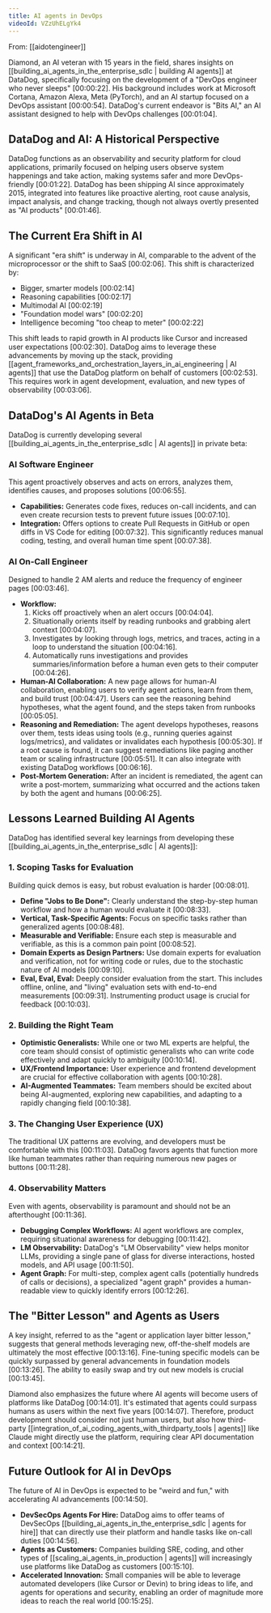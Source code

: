 ```yaml
---
title: AI agents in DevOps
videoId: VZzUhELgYk4
---
```


From: [[aidotengineer]] <br/> 

Diamond, an AI veteran with 15 years in the field, shares insights on [[building_ai_agents_in_the_enterprise_sdlc | building AI agents]] at DataDog, specifically focusing on the development of a "DevOps engineer who never sleeps" <a class="yt-timestamp" data-t="00:00:22">[00:00:22]</a>. His background includes work at Microsoft Cortana, Amazon Alexa, Meta (PyTorch), and an AI startup focused on a DevOps assistant <a class="yt-timestamp" data-t="00:00:54">[00:00:54]</a>. DataDog's current endeavor is "Bits AI," an AI assistant designed to help with DevOps challenges <a class="yt-timestamp" data-t="00:01:04">[00:01:04]</a>.

## DataDog and AI: A Historical Perspective

DataDog functions as an observability and security platform for cloud applications, primarily focused on helping users observe system happenings and take action, making systems safer and more DevOps-friendly <a class="yt-timestamp" data-t="00:01:22">[00:01:22]</a>. DataDog has been shipping AI since approximately 2015, integrated into features like proactive alerting, root cause analysis, impact analysis, and change tracking, though not always overtly presented as "AI products" <a class="yt-timestamp" data-t="00:01:46">[00:01:46]</a>.

## The Current Era Shift in AI

A significant "era shift" is underway in AI, comparable to the advent of the microprocessor or the shift to SaaS <a class="yt-timestamp" data-t="00:02:06">[00:02:06]</a>. This shift is characterized by:
*   Bigger, smarter models <a class="yt-timestamp" data-t="00:02:14">[00:02:14]</a>
*   Reasoning capabilities <a class="yt-timestamp" data-t="00:02:17">[00:02:17]</a>
*   Multimodal AI <a class="yt-timestamp" data-t="00:02:19">[00:02:19]</a>
*   "Foundation model wars" <a class="yt-timestamp" data-t="00:02:20">[00:02:20]</a>
*   Intelligence becoming "too cheap to meter" <a class="yt-timestamp" data-t="00:02:22">[00:02:22]</a>

This shift leads to rapid growth in AI products like Cursor and increased user expectations <a class="yt-timestamp" data-t="00:02:30">[00:02:30]</a>. DataDog aims to leverage these advancements by moving up the stack, providing [[agent_frameworks_and_orchestration_layers_in_ai_engineering | AI agents]] that use the DataDog platform on behalf of customers <a class="yt-timestamp" data-t="00:02:53">[00:02:53]</a>. This requires work in agent development, evaluation, and new types of observability <a class="yt-timestamp" data-t="00:03:06">[00:03:06]</a>.

## DataDog's AI Agents in Beta

DataDog is currently developing several [[building_ai_agents_in_the_enterprise_sdlc | AI agents]] in private beta:

### AI Software Engineer
This agent proactively observes and acts on errors, analyzes them, identifies causes, and proposes solutions <a class="yt-timestamp" data-t="00:06:55">[00:06:55]</a>.
*   **Capabilities:** Generates code fixes, reduces on-call incidents, and can even create recursion tests to prevent future issues <a class="yt-timestamp" data-t="00:07:10">[00:07:10]</a>.
*   **Integration:** Offers options to create Pull Requests in GitHub or open diffs in VS Code for editing <a class="yt-timestamp" data-t="00:07:32">[00:07:32]</a>. This significantly reduces manual coding, testing, and overall human time spent <a class="yt-timestamp" data-t="00:07:38">[00:07:38]</a>.

### AI On-Call Engineer
Designed to handle 2 AM alerts and reduce the frequency of engineer pages <a class="yt-timestamp" data-t="00:03:46">[00:03:46]</a>.
*   **Workflow:**
    1.  Kicks off proactively when an alert occurs <a class="yt-timestamp" data-t="00:04:04">[00:04:04]</a>.
    2.  Situationally orients itself by reading runbooks and grabbing alert context <a class="yt-timestamp" data-t="00:04:07">[00:04:07]</a>.
    3.  Investigates by looking through logs, metrics, and traces, acting in a loop to understand the situation <a class="yt-timestamp" data-t="00:04:16">[00:04:16]</a>.
    4.  Automatically runs investigations and provides summaries/information before a human even gets to their computer <a class="yt-timestamp" data-t="00:04:26">[00:04:26]</a>.
*   **Human-AI Collaboration:** A new page allows for human-AI collaboration, enabling users to verify agent actions, learn from them, and build trust <a class="yt-timestamp" data-t="00:04:47">[00:04:47]</a>. Users can see the reasoning behind hypotheses, what the agent found, and the steps taken from runbooks <a class="yt-timestamp" data-t="00:05:05">[00:05:05]</a>.
*   **Reasoning and Remediation:** The agent develops hypotheses, reasons over them, tests ideas using tools (e.g., running queries against logs/metrics), and validates or invalidates each hypothesis <a class="yt-timestamp" data-t="00:05:30">[00:05:30]</a>. If a root cause is found, it can suggest remediations like paging another team or scaling infrastructure <a class="yt-timestamp" data-t="00:05:51">[00:05:51]</a>. It can also integrate with existing DataDog workflows <a class="yt-timestamp" data-t="00:06:16">[00:06:16]</a>.
*   **Post-Mortem Generation:** After an incident is remediated, the agent can write a post-mortem, summarizing what occurred and the actions taken by both the agent and humans <a class="yt-timestamp" data-t="00:06:25">[00:06:25]</a>.

## Lessons Learned Building AI Agents

DataDog has identified several key learnings from developing these [[building_ai_agents_in_the_enterprise_sdlc | AI agents]]:

### 1. Scoping Tasks for Evaluation
Building quick demos is easy, but robust evaluation is harder <a class="yt-timestamp" data-t="00:08:01">[00:08:01]</a>.
*   **Define "Jobs to Be Done":** Clearly understand the step-by-step human workflow and how a human would evaluate it <a class="yt-timestamp" data-t="00:08:33">[00:08:33]</a>.
*   **Vertical, Task-Specific Agents:** Focus on specific tasks rather than generalized agents <a class="yt-timestamp" data-t="00:08:48">[00:08:48]</a>.
*   **Measurable and Verifiable:** Ensure each step is measurable and verifiable, as this is a common pain point <a class="yt-timestamp" data-t="00:08:52">[00:08:52]</a>.
*   **Domain Experts as Design Partners:** Use domain experts for evaluation and verification, not for writing code or rules, due to the stochastic nature of AI models <a class="yt-timestamp" data-t="00:09:10">[00:09:10]</a>.
*   **Eval, Eval, Eval:** Deeply consider evaluation from the start. This includes offline, online, and "living" evaluation sets with end-to-end measurements <a class="yt-timestamp" data-t="00:09:31">[00:09:31]</a>. Instrumenting product usage is crucial for feedback <a class="yt-timestamp" data-t="00:10:03">[00:10:03]</a>.

### 2. Building the Right Team
*   **Optimistic Generalists:** While one or two ML experts are helpful, the core team should consist of optimistic generalists who can write code effectively and adapt quickly to ambiguity <a class="yt-timestamp" data-t="00:10:14">[00:10:14]</a>.
*   **UX/Frontend Importance:** User experience and frontend development are crucial for effective collaboration with agents <a class="yt-timestamp" data-t="00:10:28">[00:10:28]</a>.
*   **AI-Augmented Teammates:** Team members should be excited about being AI-augmented, exploring new capabilities, and adapting to a rapidly changing field <a class="yt-timestamp" data-t="00:10:38">[00:10:38]</a>.

### 3. The Changing User Experience (UX)
The traditional UX patterns are evolving, and developers must be comfortable with this <a class="yt-timestamp" data-t="00:11:03">[00:11:03]</a>. DataDog favors agents that function more like human teammates rather than requiring numerous new pages or buttons <a class="yt-timestamp" data-t="00:11:28">[00:11:28]</a>.

### 4. Observability Matters
Even with agents, observability is paramount and should not be an afterthought <a class="yt-timestamp" data-t="00:11:36">[00:11:36]</a>.
*   **Debugging Complex Workflows:** AI agent workflows are complex, requiring situational awareness for debugging <a class="yt-timestamp" data-t="00:11:42">[00:11:42]</a>.
*   **LM Observability:** DataDog's "LM Observability" view helps monitor LLMs, providing a single pane of glass for diverse interactions, hosted models, and API usage <a class="yt-timestamp" data-t="00:11:50">[00:11:50]</a>.
*   **Agent Graph:** For multi-step, complex agent calls (potentially hundreds of calls or decisions), a specialized "agent graph" provides a human-readable view to quickly identify errors <a class="yt-timestamp" data-t="00:12:26">[00:12:26]</a>.

## The "Bitter Lesson" and Agents as Users

A key insight, referred to as the "agent or application layer bitter lesson," suggests that general methods leveraging new, off-the-shelf models are ultimately the most effective <a class="yt-timestamp" data-t="00:13:16">[00:13:16]</a>. Fine-tuning specific models can be quickly surpassed by general advancements in foundation models <a class="yt-timestamp" data-t="00:13:26">[00:13:26]</a>. The ability to easily swap and try out new models is crucial <a class="yt-timestamp" data-t="00:13:45">[00:13:45]</a>.

Diamond also emphasizes the future where AI agents will become users of platforms like DataDog <a class="yt-timestamp" data-t="00:14:01">[00:14:01]</a>. It's estimated that agents could surpass humans as users within the next five years <a class="yt-timestamp" data-t="00:14:07">[00:14:07]</a>. Therefore, product development should consider not just human users, but also how third-party [[integration_of_ai_coding_agents_with_thirdparty_tools | agents]] like Claude might directly use the platform, requiring clear API documentation and context <a class="yt-timestamp" data-t="00:14:21">[00:14:21]</a>.

## Future Outlook for AI in DevOps

The future of AI in DevOps is expected to be "weird and fun," with accelerating AI advancements <a class="yt-timestamp" data-t="00:14:50">[00:14:50]</a>.
*   **DevSecOps Agents For Hire:** DataDog aims to offer teams of DevSecOps [[building_ai_agents_in_the_enterprise_sdlc | agents for hire]] that can directly use their platform and handle tasks like on-call duties <a class="yt-timestamp" data-t="00:14:56">[00:14:56]</a>.
*   **Agents as Customers:** Companies building SRE, coding, and other types of [[scaling_ai_agents_in_production | agents]] will increasingly use platforms like DataDog as customers <a class="yt-timestamp" data-t="00:15:10">[00:15:10]</a>.
*   **Accelerated Innovation:** Small companies will be able to leverage automated developers (like Cursor or Devin) to bring ideas to life, and agents for operations and security, enabling an order of magnitude more ideas to reach the real world <a class="yt-timestamp" data-t="00:15:25">[00:15:25]</a>.